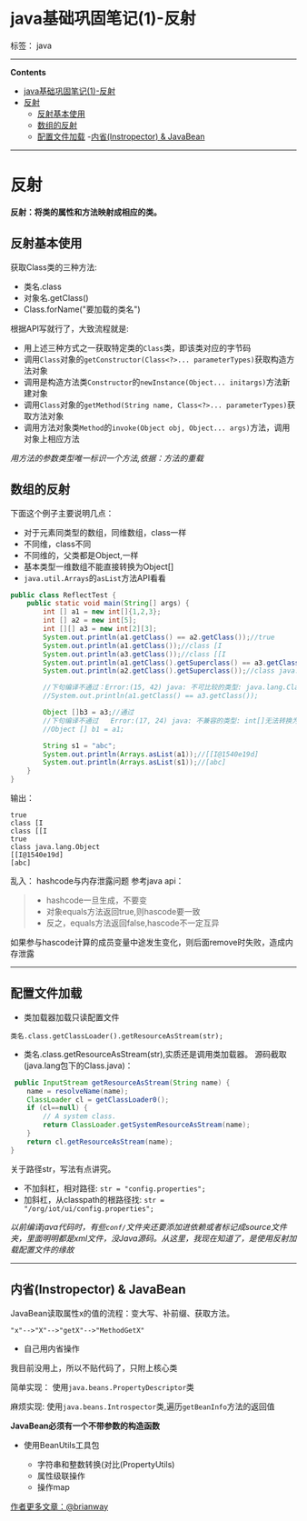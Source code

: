 # java基础巩固笔记(1)-反射

标签： java

---

**Contents**

- [java基础巩固笔记(1)-反射](#java基础巩固笔记1-反射)
- [反射](#反射)
  - [反射基本使用](#反射基本使用)
  - [数组的反射](#数组的反射)
  - [配置文件加载](#配置文件加载)
  -[内省(Instropector) & JavaBean](#内省instropector--javabean)



---

# 反射

**反射：将类的属性和方法映射成相应的类。**

## 反射基本使用

获取Class类的三种方法:

- 类名.class
- 对象名.getClass()
- Class.forName("要加载的类名")

根据API写就行了，大致流程就是:

- 用上述三种方式之一获取特定类的`Class`类，即该类对应的字节码
- 调用`Class`对象的`getConstructor(Class<?>... parameterTypes)`获取构造方法对象
- 调用是构造方法类`Constructor`的`newInstance(Object... initargs)`方法新建对象
- 调用`Class`对象的`getMethod(String name, Class<?>... parameterTypes)`获取方法对象
- 调用方法对象类`Method`的`invoke(Object obj, Object... args)`方法，调用对象上相应方法

*用方法的参数类型唯一标识一个方法,依据：方法的重载*


## 数组的反射
下面这个例子主要说明几点：

- 对于元素同类型的数组，同维数组，class一样
- 不同维，class不同
- 不同维的，父类都是Object,一样
- 基本类型一维数组不能直接转换为Object[]
- `java.util.Arrays`的`asList`方法API看看

```java
public class ReflectTest {
    public static void main(String[] args) {
        int [] a1 = new int[]{1,2,3};
        int [] a2 = new int[5];
        int [][] a3 = new int[2][3];
        System.out.println(a1.getClass() == a2.getClass());//true
        System.out.println(a1.getClass());//class [I
        System.out.println(a3.getClass());//class [[I
        System.out.println(a1.getClass().getSuperclass() == a3.getClass().getSuperclass());//true
        System.out.println(a2.getClass().getSuperclass());//class java.lang.Object

        //下句编译不通过：Error:(15, 42) java: 不可比较的类型: java.lang.Class<capture#1, 共 ? extends int[]>和java.lang.Class<capture#2, 共 ? extends int[][]>
        //System.out.println(a1.getClass() == a3.getClass());

        Object []b3 = a3;//通过
        //下句编译不通过   Error:(17, 24) java: 不兼容的类型: int[]无法转换为java.lang.Object[]
        //Object [] b1 = a1;

        String s1 = "abc";
        System.out.println(Arrays.asList(a1));//[[I@1540e19d]
        System.out.println(Arrays.asList(s1));//[abc]
    }
}
```



输出：

```
true
class [I
class [[I
true
class java.lang.Object
[[I@1540e19d]
[abc]
```

乱入：
hashcode与内存泄露问题
参考java api：

>* hashcode一旦生成，不要变
>* 对象equals方法返回true,则hascode要一致
>* 反之，equals方法返回false,hascode不一定互异

如果参与hascode计算的成员变量中途发生变化，则后面remove时失败，造成内存泄露


----

## 配置文件加载

- 类加载器加载只读配置文件

`类名.class.getClassLoader().getResourceAsStream(str);`

- 类名.class.getResourceAsStream(str),实质还是调用类加载器。
源码截取(java.lang包下的Class.java)：

```java
 public InputStream getResourceAsStream(String name) {
    name = resolveName(name);
    ClassLoader cl = getClassLoader0();
    if (cl==null) {
        // A system class.
        return ClassLoader.getSystemResourceAsStream(name);
    }
    return cl.getResourceAsStream(name);
}
```

关于路径str，写法有点讲究。

- 不加斜杠，相对路径:
 `str = "config.properties";`
- 加斜杠，从classpath的根路径找:
 `str = "/org/iot/ui/config.properties";`

*以前编译java代码时，有些`conf/`文件夹还要添加进依赖或者标记成source文件夹，里面明明都是xml文件，没Java源码。从这里，我现在知道了，是使用反射加载配置文件的缘故*

---

## 内省(Instropector) & JavaBean
JavaBean读取属性x的值的流程：变大写、补前缀、获取方法。

```
"x"-->"X"-->"getX"-->"MethodGetX"
```

- 自己用内省操作

我目前没用上，所以不贴代码了，只附上核心类

简单实现：
使用`java.beans.PropertyDescriptor`类

麻烦实现:
使用`java.beans.Introspector`类,遍历`getBeanInfo`方法的返回值

**JavaBean必须有一个不带参数的构造函数**

- 使用BeanUtils工具包

    - 字符串和整数转换(对比(PropertyUtils)
    - 属性级联操作
    - 操作map
    
    
    
[作者更多文章：@brianway](http://brianway.github.io/)


















